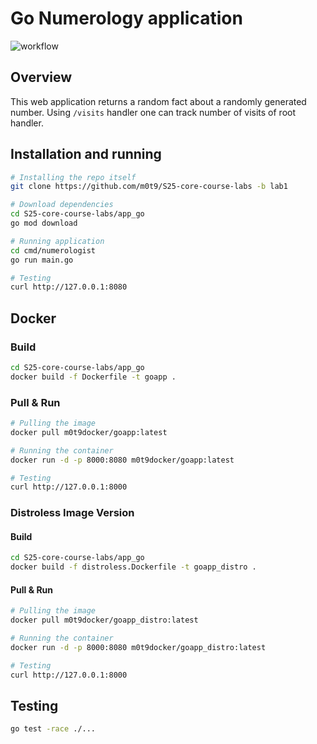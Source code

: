# Go Numerology application

![workflow](https://github.com/m0t9/S25-core-course-labs/actions/workflows/app_go.yml/badge.svg)

## Overview

This web application returns a random fact about a randomly generated number.
Using `/visits` handler one can track number of visits of root handler.

## Installation and running

```bash
# Installing the repo itself
git clone https://github.com/m0t9/S25-core-course-labs -b lab1

# Download dependencies
cd S25-core-course-labs/app_go
go mod download

# Running application
cd cmd/numerologist
go run main.go

# Testing
curl http://127.0.0.1:8080
```

## Docker

### Build

```bash
cd S25-core-course-labs/app_go
docker build -f Dockerfile -t goapp .
```

### Pull & Run

```bash
# Pulling the image
docker pull m0t9docker/goapp:latest

# Running the container
docker run -d -p 8000:8080 m0t9docker/goapp:latest

# Testing
curl http://127.0.0.1:8000
```

### Distroless Image Version

#### Build

```bash
cd S25-core-course-labs/app_go
docker build -f distroless.Dockerfile -t goapp_distro .
```

#### Pull & Run

```bash
# Pulling the image
docker pull m0t9docker/goapp_distro:latest

# Running the container
docker run -d -p 8000:8080 m0t9docker/goapp_distro:latest

# Testing
curl http://127.0.0.1:8000
```

## Testing

```bash
go test -race ./...
```
